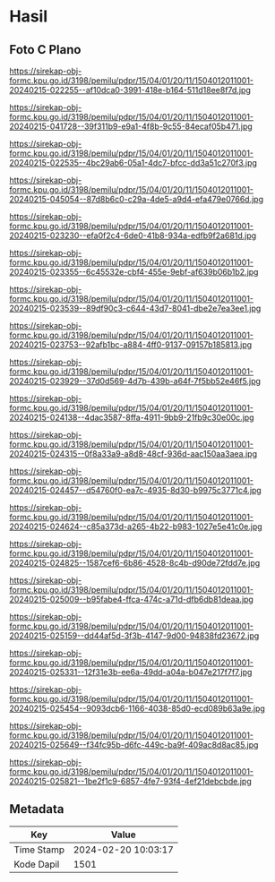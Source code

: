 # Hasil

## Foto C Plano

https://sirekap-obj-formc.kpu.go.id/3198/pemilu/pdpr/15/04/01/20/11/1504012011001-20240215-022255--af10dca0-3991-418e-b164-511d18ee8f7d.jpg

https://sirekap-obj-formc.kpu.go.id/3198/pemilu/pdpr/15/04/01/20/11/1504012011001-20240215-041728--39f311b9-e9a1-4f8b-9c55-84ecaf05b471.jpg

https://sirekap-obj-formc.kpu.go.id/3198/pemilu/pdpr/15/04/01/20/11/1504012011001-20240215-022535--4bc29ab6-05a1-4dc7-bfcc-dd3a51c270f3.jpg

https://sirekap-obj-formc.kpu.go.id/3198/pemilu/pdpr/15/04/01/20/11/1504012011001-20240215-045054--87d8b6c0-c29a-4de5-a9d4-efa479e0766d.jpg

https://sirekap-obj-formc.kpu.go.id/3198/pemilu/pdpr/15/04/01/20/11/1504012011001-20240215-023230--efa0f2c4-6de0-41b8-934a-edfb9f2a681d.jpg

https://sirekap-obj-formc.kpu.go.id/3198/pemilu/pdpr/15/04/01/20/11/1504012011001-20240215-023355--6c45532e-cbf4-455e-9ebf-af639b06b1b2.jpg

https://sirekap-obj-formc.kpu.go.id/3198/pemilu/pdpr/15/04/01/20/11/1504012011001-20240215-023539--89df90c3-c644-43d7-8041-dbe2e7ea3ee1.jpg

https://sirekap-obj-formc.kpu.go.id/3198/pemilu/pdpr/15/04/01/20/11/1504012011001-20240215-023753--92afb1bc-a884-4ff0-9137-09157b185813.jpg

https://sirekap-obj-formc.kpu.go.id/3198/pemilu/pdpr/15/04/01/20/11/1504012011001-20240215-023929--37d0d569-4d7b-439b-a64f-7f5bb52e46f5.jpg

https://sirekap-obj-formc.kpu.go.id/3198/pemilu/pdpr/15/04/01/20/11/1504012011001-20240215-024138--4dac3587-8ffa-4911-9bb9-21fb9c30e00c.jpg

https://sirekap-obj-formc.kpu.go.id/3198/pemilu/pdpr/15/04/01/20/11/1504012011001-20240215-024315--0f8a33a9-a8d8-48cf-936d-aac150aa3aea.jpg

https://sirekap-obj-formc.kpu.go.id/3198/pemilu/pdpr/15/04/01/20/11/1504012011001-20240215-024457--d54760f0-ea7c-4935-8d30-b9975c3771c4.jpg

https://sirekap-obj-formc.kpu.go.id/3198/pemilu/pdpr/15/04/01/20/11/1504012011001-20240215-024624--c85a373d-a265-4b22-b983-1027e5e41c0e.jpg

https://sirekap-obj-formc.kpu.go.id/3198/pemilu/pdpr/15/04/01/20/11/1504012011001-20240215-024825--1587cef6-6b86-4528-8c4b-d90de72fdd7e.jpg

https://sirekap-obj-formc.kpu.go.id/3198/pemilu/pdpr/15/04/01/20/11/1504012011001-20240215-025009--b95fabe4-ffca-474c-a71d-dfb6db81deaa.jpg

https://sirekap-obj-formc.kpu.go.id/3198/pemilu/pdpr/15/04/01/20/11/1504012011001-20240215-025159--dd44af5d-3f3b-4147-9d00-94838fd23672.jpg

https://sirekap-obj-formc.kpu.go.id/3198/pemilu/pdpr/15/04/01/20/11/1504012011001-20240215-025331--12f31e3b-ee6a-49dd-a04a-b047e217f7f7.jpg

https://sirekap-obj-formc.kpu.go.id/3198/pemilu/pdpr/15/04/01/20/11/1504012011001-20240215-025454--9093dcb6-1166-4038-85d0-ecd089b63a9e.jpg

https://sirekap-obj-formc.kpu.go.id/3198/pemilu/pdpr/15/04/01/20/11/1504012011001-20240215-025649--f34fc95b-d6fc-449c-ba9f-409ac8d8ac85.jpg

https://sirekap-obj-formc.kpu.go.id/3198/pemilu/pdpr/15/04/01/20/11/1504012011001-20240215-025821--1be2f1c9-6857-4fe7-93f4-4ef21debcbde.jpg


## Metadata

| Key        | Value               |
| ---------- | ------------------- |
| Time Stamp | 2024-02-20 10:03:17 |
| Kode Dapil | 1501                |



